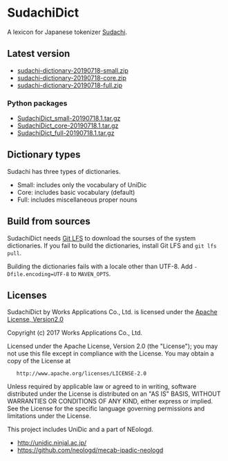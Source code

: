 # SudachiDict

A lexicon for Japanese tokenizer
[Sudachi](https://github.com/WorksApplications/Sudachi/).

## Latest version

* [sudachi-dictionary-20190718-small.zip](https://object-storage.tyo2.conoha.io/v1/nc_2520839e1f9641b08211a5c85243124a/sudachi/sudachi-dictionary-20190718-small.zip)
* [sudachi-dictionary-20190718-core.zip](https://object-storage.tyo2.conoha.io/v1/nc_2520839e1f9641b08211a5c85243124a/sudachi/sudachi-dictionary-20190718-core.zip)
* [sudachi-dictionary-20190718-full.zip](https://object-storage.tyo2.conoha.io/v1/nc_2520839e1f9641b08211a5c85243124a/sudachi/sudachi-dictionary-20190718-full.zip)

### Python packages

* [SudachiDict_small-20190718.1.tar.gz](https://object-storage.tyo2.conoha.io/v1/nc_2520839e1f9641b08211a5c85243124a/sudachi/SudachiDict_small-20190718.1.tar.gz)
* [SudachiDict_core-20190718.1.tar.gz](https://object-storage.tyo2.conoha.io/v1/nc_2520839e1f9641b08211a5c85243124a/sudachi/SudachiDict_core-20190718.1.tar.gz)
* [SudachiDict_full-20190718.1.tar.gz](https://object-storage.tyo2.conoha.io/v1/nc_2520839e1f9641b08211a5c85243124a/sudachi/SudachiDict_full-20190718.1.tar.gz)


## Dictionary types

Sudachi has three types of dictionaries.

* Small: includes only the vocabulary of UniDic
* Core: includes basic vocabulary (default)
* Full: includes miscellaneous proper nouns

## Build from sources

SudachiDict needs [Git LFS](https://git-lfs.github.com/) to download the sourses
of the system dictionaries. If you fail to build the dictionaries, install
Git LFS and `git lfs pull`.

Building the dictionaries fails with a locale other than UTF-8.
Add `-Dfile.encoding=UTF-8` to `MAVEN_OPTS`.


## Licenses

SudachiDict by Works Applications Co., Ltd. is licensed under the [Apache License, Version2.0](http://www.apache.org/licenses/LICENSE-2.0.html)

   Copyright (c) 2017 Works Applications Co., Ltd.
  
   Licensed under the Apache License, Version 2.0 (the "License");
   you may not use this file except in compliance with the License.
   You may obtain a copy of the License at
  
       http://www.apache.org/licenses/LICENSE-2.0
  
   Unless required by applicable law or agreed to in writing, software
   distributed under the License is distributed on an "AS IS" BASIS,
   WITHOUT WARRANTIES OR CONDITIONS OF ANY KIND, either express or implied.
   See the License for the specific language governing permissions and
   limitations under the License.
   
This project includes UniDic and a part of NEologd.

- http://unidic.ninjal.ac.jp/
- https://github.com/neologd/mecab-ipadic-neologd
